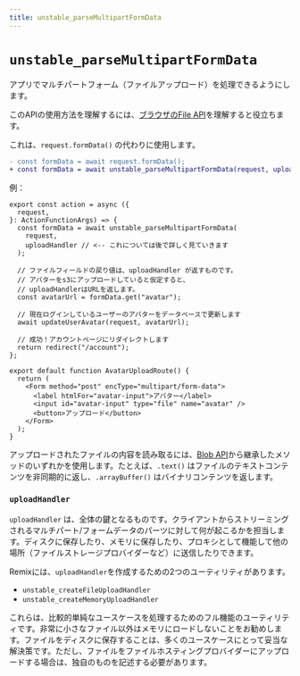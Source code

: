 ```yaml
---
title: unstable_parseMultipartFormData
---
```


# `unstable_parseMultipartFormData`

アプリでマルチパートフォーム（ファイルアップロード）を処理できるようにします。

このAPIの使用方法を理解するには、[ブラウザのFile API][the-browser-file-api]を理解すると役立ちます。

これは、`request.formData()` の代わりに使用します。

```diff
- const formData = await request.formData();
+ const formData = await unstable_parseMultipartFormData(request, uploadHandler);
```

例：

```tsx lines=[4-7,12,25]
export const action = async ({
  request,
}: ActionFunctionArgs) => {
  const formData = await unstable_parseMultipartFormData(
    request,
    uploadHandler // <-- これについては後で詳しく見ていきます
  );

  // ファイルフィールドの戻り値は、uploadHandler が返すものです。
  // アバターをs3にアップロードしていると仮定すると、
  // uploadHandlerはURLを返します。
  const avatarUrl = formData.get("avatar");

  // 現在ログインしているユーザーのアバターをデータベースで更新します
  await updateUserAvatar(request, avatarUrl);

  // 成功！アカウントページにリダイレクトします
  return redirect("/account");
};

export default function AvatarUploadRoute() {
  return (
    <Form method="post" encType="multipart/form-data">
      <label htmlFor="avatar-input">アバター</label>
      <input id="avatar-input" type="file" name="avatar" />
      <button>アップロード</button>
    </Form>
  );
}
```

アップロードされたファイルの内容を読み取るには、[Blob API][the-blob-api]から継承したメソッドのいずれかを使用します。たとえば、`.text()` はファイルのテキストコンテンツを非同期的に返し、`.arrayBuffer()` はバイナリコンテンツを返します。

### `uploadHandler`

`uploadHandler` は、全体の鍵となるものです。クライアントからストリーミングされるマルチパート/フォームデータのパーツに対して何が起こるかを担当します。ディスクに保存したり、メモリに保存したり、プロキシとして機能して他の場所（ファイルストレージプロバイダーなど）に送信したりできます。

Remixには、`uploadHandler`を作成するための2つのユーティリティがあります。

- `unstable_createFileUploadHandler`
- `unstable_createMemoryUploadHandler`

これらは、比較的単純なユースケースを処理するためのフル機能のユーティリティです。非常に小さなファイル以外はメモリにロードしないことをお勧めします。ファイルをディスクに保存することは、多くのユースケースにとって妥当な解決策です。ただし、ファイルをファイルホスティングプロバイダーにアップロードする場合は、独自のものを記述する必要があります。

[the-browser-file-api]: https://developer.mozilla.org/en-US/docs/Web/API/File
[the-blob-api]: https://developer.mozilla.org/en-US/docs/Web/API/Blob

